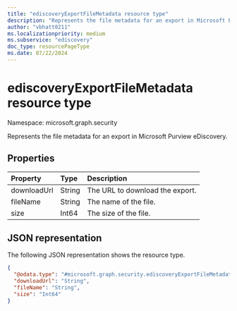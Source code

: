 ```yaml
---
title: "ediscoveryExportFileMetadata resource type"
description: "Represents the file metadata for an export in Microsoft Purview eDiscovery."
author: "vbhatt0211"
ms.localizationpriority: medium
ms.subservice: "ediscovery"
doc_type: resourcePageType
ms.date: 07/22/2024
---
```


# ediscoveryExportFileMetadata resource type

Namespace: microsoft.graph.security

Represents the file metadata for an export in Microsoft Purview eDiscovery.

## Properties

|Property|Type|Description|
|:---|:---|:---|
|downloadUrl| String |The URL to download the export. |
|fileName | String | The name of the file. |
|size| Int64 | The size of the file. |

## JSON representation

The following JSON representation shows the resource type.

<!-- {
  "blockType": "resource",
  "@odata.type": "microsoft.graph.security.ediscoveryExportFileMetadata",
  "openType": false
}
-->

``` json
{
  "@odata.type": "#microsoft.graph.security.ediscoveryExportFileMetadata",
  "downloadUrl": "String",
  "fileName": "String",
  "size": "Int64"
}
```
